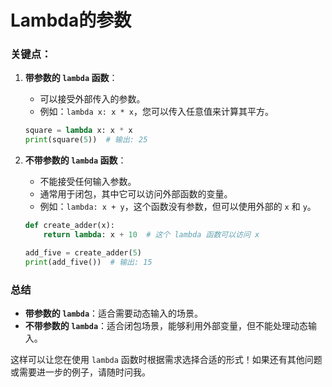 # Lambda的参数

### 关键点：

1. **带参数的 `lambda` 函数**：
   
   - 可以接受外部传入的参数。
   - 例如：`lambda x: x * x`，您可以传入任意值来计算其平方。
   
   ```python
   square = lambda x: x * x
   print(square(5))  # 输出: 25
   ```
2. **不带参数的 `lambda` 函数**：
   
   - 不能接受任何输入参数。
   - 通常用于闭包，其中它可以访问外部函数的变量。
   - 例如：`lambda: x + y`，这个函数没有参数，但可以使用外部的 `x` 和 `y`。
   
   ```python
   def create_adder(x):
       return lambda: x + 10  # 这个 lambda 函数可以访问 x
   
   add_five = create_adder(5)
   print(add_five())  # 输出: 15
   ```

### 总结

- **带参数的 `lambda`**：适合需要动态输入的场景。
- **不带参数的 `lambda`**：适合闭包场景，能够利用外部变量，但不能处理动态输入。

这样可以让您在使用 `lambda` 函数时根据需求选择合适的形式！如果还有其他问题或需要进一步的例子，请随时问我。
